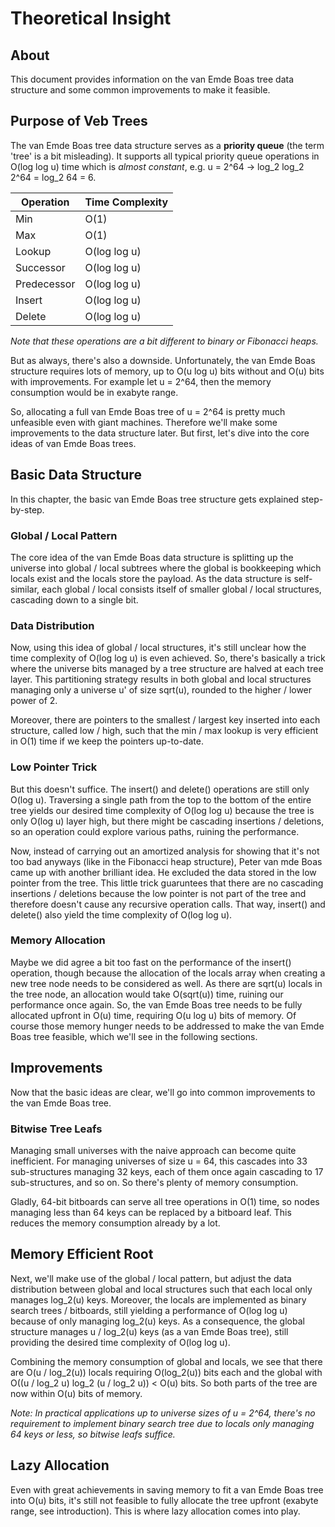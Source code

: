 
# Theoretical Insight

## About
This document provides information on the van Emde Boas tree
data structure and some common improvements to make it feasible.

## Purpose of Veb Trees
The van Emde Boas tree data structure serves as a **priority queue**
(the term 'tree' is a bit misleading). It supports all typical
priority queue operations in O(log log u) time which is
*almost constant*, e.g. u = 2^64 -> log_2 log_2 2^64 = log_2 64 = 6.

| Operation   | Time Complexity |
| ----------- | --------------- |
| Min         | O(1)            |
| Max         | O(1)            |
| Lookup      | O(log log u)    |
| Successor   | O(log log u)    |
| Predecessor | O(log log u)    |
| Insert      | O(log log u)    |
| Delete      | O(log log u)    |

*Note that these operations are a bit different to binary or Fibonacci 
heaps.*

But as always, there's also a downside. Unfortunately, the van Emde Boas
structure requires lots of memory, up to O(u log u) bits without and
O(u) bits with improvements. For example let u = 2^64, then the memory
consumption would be in exabyte range.

So, allocating a full van Emde Boas tree of u = 2^64 is pretty much
unfeasible even with giant machines. Therefore we'll make some 
improvements to the data structure later. But first, let's dive
into the core ideas of van Emde Boas trees.

## Basic Data Structure
In this chapter, the basic van Emde Boas tree structure gets explained
step-by-step.

### Global / Local Pattern
The core idea of the van Emde Boas data structure is splitting up the
universe into global / local subtrees where the global is bookkeeping
which locals exist and the locals store the payload. As the data 
structure is self-similar, each global / local consists itself of
smaller global / local structures, cascading down to a single bit.

### Data Distribution
Now, using this idea of global / local structures, it's still unclear
how the time complexity of O(log log u) is even achieved. So, there's
basically a trick where the universe bits managed by a tree structure
are halved at each tree layer. This partitioning strategy results in
both global and local structures managing only a universe u' of size
sqrt(u), rounded to the higher / lower power of 2.

Moreover, there are pointers to the smallest / largest key inserted
into each structure, called low / high, such that the min / max lookup
is very efficient in O(1) time if we keep the pointers up-to-date.

### Low Pointer Trick
But this doesn't suffice. The insert() and delete() operations are still
only O(log u). Traversing a single path from the top to the bottom of
the entire tree yields our desired time complexity of O(log log u)
because the tree is only O(log u) layer high,
but there might be cascading insertions / deletions, so an operation
could explore various paths, ruining the performance.

Now, instead of carrying out an amortized analysis for showing that
it's not too bad anyways (like in the Fibonacci heap structure),
Peter van mde Boas came up with another brilliant idea. He excluded the
data stored in the low pointer from the tree. This little trick
guaruntees that there are no cascading insertions / deletions because
the low pointer is not part of the tree and therefore doesn't cause any 
recursive operation calls. That way, insert() and delete() also
yield the time complexity of O(log log u).

### Memory Allocation
Maybe we did agree a bit too fast on the performance of the insert()
operation, though because the allocation of the locals array when 
creating a new tree node needs to be considered as well.
As there are sqrt(u) locals in the tree node, an allocation
would take O(sqrt(u)) time, ruining our performance once again.
So, the van Emde Boas tree needs to be fully allocated upfront
in O(u) time, requiring O(u log u) bits of memory. Of course
those memory hunger needs to be addressed to make the van Emde Boas
tree feasible, which we'll see in the following sections.

## Improvements
Now that the basic ideas are clear, we'll go into common improvements
to the van Emde Boas tree.

### Bitwise Tree Leafs
Managing small universes with the naive approach can become quite
inefficient. For managing universes of size u = 64, this cascades into
33 sub-structures managing 32 keys, each of them once again cascading to
17 sub-structures, and so on. So there's plenty of memory consumption.

Gladly, 64-bit bitboards can serve all tree operations in O(1) time,
so nodes managing less than 64 keys can be replaced by a bitboard leaf.
This reduces the memory consumption already by a lot.

## Memory Efficient Root
Next, we'll make use of the global / local pattern, but adjust the
data distribution between global and local structures such that each
local only manages log_2(u) keys. Moreover, the locals are implemented
as binary search trees / bitboards, still yielding a performance of
O(log log u) because of only managing log_2(u) keys. As a consequence, the global structure manages u / log_2(u) keys (as a van Emde Boas
tree), still providing the desired time complexity of O(log log u).

Combining the memory consumption of global and locals, we see that
there are O(u / log_2(u)) locals requiring O(log_2(u)) bits each and
the global with O((u / log_2 u) log_2 (u / log_2 u)) < O(u) bits.
So both parts of the tree are now within O(u) bits of memory.

*Note: In practical applications up to universe sizes of u = 2^64,
there's no requirement to implement binary search tree due to
locals only managing 64 keys or less, so bitwise leafs suffice.*

## Lazy Allocation
Even with great achievements in saving memory to fit a van Emde Boas 
tree into O(u) bits, it's still not feasible to fully allocate the tree 
upfront (exabyte range, see introduction). This is where lazy 
allocation comes into play.


